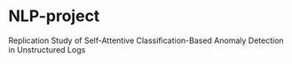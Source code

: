 # NLP-project
Replication Study of Self-Attentive Classification-Based Anomaly Detection in Unstructured Logs
